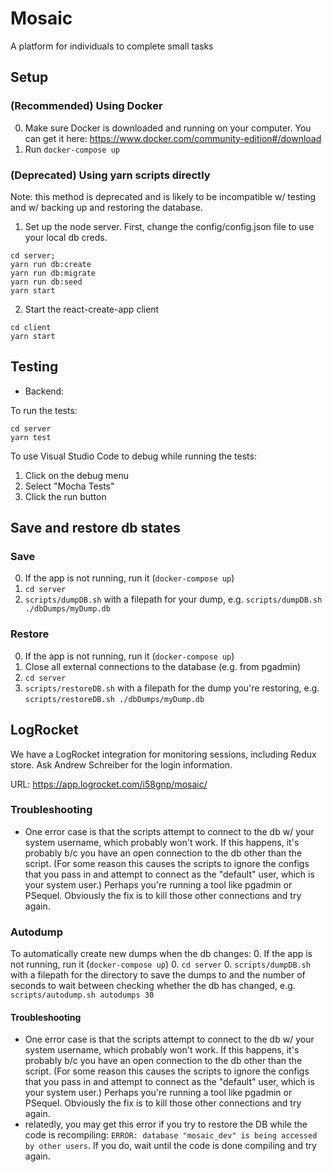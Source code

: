 # Mosaic 

A platform for individuals to complete small tasks

## Setup

### (Recommended) Using Docker

0. Make sure Docker is downloaded and running on your computer. You can get it here: https://www.docker.com/community-edition#/download
0. Run `docker-compose up`

### (Deprecated) Using yarn scripts directly

Note: this method is deprecated and is likely to be incompatible w/ testing and w/ backing up and restoring the database.

1. Set up the node server.
  First, change the config/config.json file to use your local db creds.
  
```
cd server;
yarn run db:create
yarn run db:migrate
yarn run db:seed
yarn start
```

2. Start the react-create-app client

```
cd client 
yarn start
```

## Testing

- Backend:

To run the tests:

```
cd server
yarn test
```

To use Visual Studio Code to debug while running the tests:
1. Click on the debug menu
2. Select "Mocha Tests"
3. Click the run button

## Save and restore db states

### Save
0. If the app is not running, run it (`docker-compose up`)
0. `cd server`
0. `scripts/dumpDB.sh` with a filepath for your dump, e.g. `scripts/dumpDB.sh ./dbDumps/myDump.db`

### Restore

0. If the app is not running, run it (`docker-compose up`)
0. Close all external connections to the database (e.g. from pgadmin)
0. `cd server`
0. `scripts/restoreDB.sh` with a filepath for the dump you're restoring, e.g. `scripts/restoreDB.sh ./dbDumps/myDump.db`

## LogRocket

We have a LogRocket integration for monitoring sessions, including Redux store. Ask Andrew Schreiber for the login information.

URL: https://app.logrocket.com/i58gnp/mosaic/

### Troubleshooting
- One error case is that the scripts attempt to connect to the db w/ your system username, which probably won't work. If this happens, it's probably b/c you have an open connection to the db other than the script. (For some reason this causes the scripts to ignore the configs that you pass in and attempt to connect as the "default" user, which is your system user.) Perhaps you're running a tool like pgadmin or PSequel. Obviously the fix is to kill those other connections and try again.
### Autodump

To automatically create new dumps when the db changes:
0. If the app is not running, run it (`docker-compose up`)
0. `cd server`
0. `scripts/dumpDB.sh` with a filepath for the directory to save the dumps to and the number of seconds to wait between checking whether the db has changed, e.g. `scripts/autodump.sh autodumps 30`

#### Troubleshooting
- One error case is that the scripts attempt to connect to the db w/ your system username, which probably won't work. If this happens, it's probably b/c you have an open connection to the db other than the script. (For some reason this causes the scripts to ignore the configs that you pass in and attempt to connect as the "default" user, which is your system user.) Perhaps you're running a tool like pgadmin or PSequel. Obviously the fix is to kill those other connections and try again.
- relatedly, you may get this error if you try to restore the DB while the code is recompiling: `ERROR: database "mosaic_dev" is being accessed by other users`. If you do, wait until the code is done compiling and try again.
